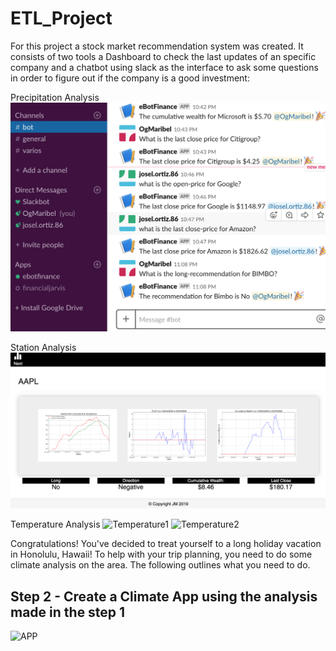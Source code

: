 # ETL_Project

For this project a stock market recommendation system was created. It consists of two tools a Dashboard to check the last updates of an specific company and a chatbot using slack as the interface to ask some questions in order to figure out if the company is a good investment:

Precipitation Analysis
![Slack-Chatbot](Images/chatbot.png)

Station Analysis
![Dashboard](Images/dashboard.png)

Temperature Analysis
![Temperature1](Images/Average_temperature.png)
![Temperature2](Images/Daily_Normals.png)




Congratulations! You've decided to treat yourself to a long holiday vacation in Honolulu, Hawaii! To help with your trip planning, you need to do some climate analysis on the area. The following outlines what you need to do.

## Step 2 - Create a Climate App using the analysis made in the step 1
![APP](Images/app.png)

